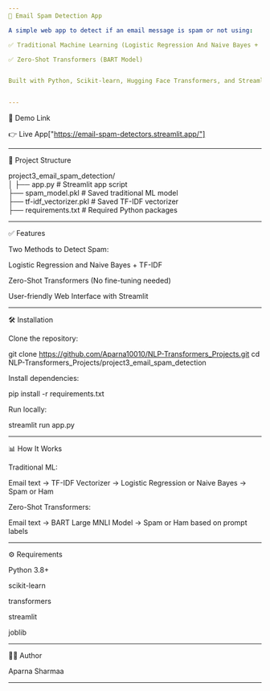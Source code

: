```yaml
---
📧 Email Spam Detection App

A simple web app to detect if an email message is spam or not using:

✅ Traditional Machine Learning (Logistic Regression And Naive Bayes + TF-IDF)

✅ Zero-Shot Transformers (BART Model)


Built with Python, Scikit-learn, Hugging Face Transformers, and Streamlit.


---
```


🚀 Demo Link

👉 Live App["https://email-spam-detectors.streamlit.app/"]


---

📂 Project Structure

project3_email_spam_detection/  
│
├── app.py                  # Streamlit app script  
├── spam_model.pkl         # Saved traditional ML model  
├── tf-idf_vectorizer.pkl  # Saved TF-IDF vectorizer  
├── requirements.txt       # Required Python packages


---

✅ Features

Two Methods to Detect Spam:

Logistic Regression and Naive Bayes + TF-IDF

Zero-Shot Transformers (No fine-tuning needed)


User-friendly Web Interface with Streamlit



---

🛠 Installation

Clone the repository:

git clone https://github.com/Aparna10010/NLP-Transformers_Projects.git
cd NLP-Transformers_Projects/project3_email_spam_detection

Install dependencies:

pip install -r requirements.txt

Run locally:

streamlit run app.py


---

📊 How It Works

Traditional ML:

Email text → TF-IDF Vectorizer → Logistic Regression or Naive Bayes → Spam or Ham


Zero-Shot Transformers:

Email text → BART Large MNLI Model → Spam or Ham based on prompt labels




---

⚙ Requirements

Python 3.8+

scikit-learn

transformers

streamlit

joblib



---

🙋‍♀ Author

Aparna Sharmaa



---

